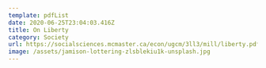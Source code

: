 ```yaml
---
template: pdfList
date: 2020-06-25T23:04:03.416Z
title: On Liberty
category: Society
url: https://socialsciences.mcmaster.ca/econ/ugcm/3ll3/mill/liberty.pdf
image: /assets/jamison-lottering-zlsblekiu1k-unsplash.jpg
---
```

